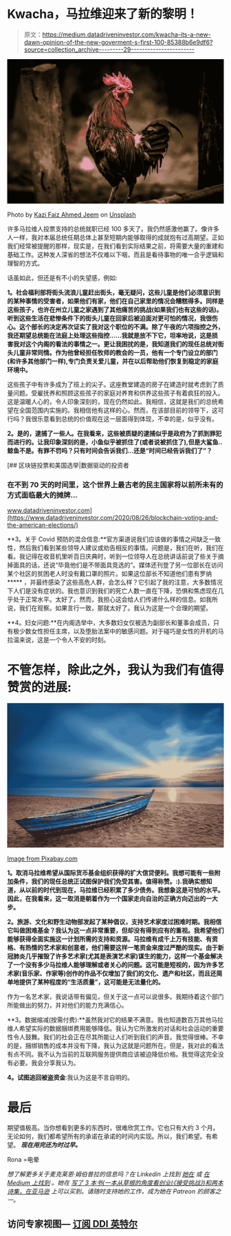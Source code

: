 # Kwacha，马拉维迎来了新的黎明！

> 原文：<https://medium.datadriveninvestor.com/kwacha-its-a-new-dawn-opinion-of-the-new-goverment-s-first-100-85388b6e9df6?source=collection_archive---------29----------------------->

![](img/3318475c07662fdddc9d7db2ac64491f.png)

Photo by [Kazi Faiz Ahmed Jeem](https://unsplash.com/@djkazi8?utm_source=unsplash&utm_medium=referral&utm_content=creditCopyText) on [Unsplash](https://unsplash.com/s/photos/cockerel?utm_source=unsplash&utm_medium=referral&utm_content=creditCopyText)

许多马拉维人投票支持的总统就职已经 100 多天了。我仍然感激他赢了。像许多人一样，我对本届总统任期总体上甚至短期内能够取得的成就抱有过高期望。正如我们经常被提醒的那样，现实是，在我们看到实际结果之前，将需要大量的重建和基础工作。这种发人深省的想法不仅难以下咽，而且是看待事物的唯一合乎逻辑和理智的方式。

话虽如此，但还是有不小的失望感，例如:

**1。社会福利部将街头流浪儿童赶出街头，毫无疑问，这些儿童是他们必须意识到的某种事情的受害者，如果他们有家，他们在自己家里的情况会糟糕得多。同样是这些孩子，也许在州立儿童之家遇到了其他痛苦的挑战(如果我们也有这些的话)。听到这些生活在悲惨条件下的街头儿童在回家后被迫面对更可怕的情况，我很伤心。这个部长的决定再次证实了我对这个职位的不满。除了午夜的六项指控之外，我还期望总统能在法庭上处理这些指控……我就是放不下它，坦率地说，这是损害我对这个内阁的看法的事情之一。更让我困扰的是，我知道我们的现任总统对街头儿童非常同情。作为他曾经担任牧师的教会的一员，他有一个专门设立的部门(和许多其他部门一样),专门负责关爱儿童，并在以后帮助他们恢复到稳定的家庭环境中。**

这些孩子中有许多成为了班上的尖子。这座教堂建造的房子在建造时就考虑到了质量问题。受雇抚养和照顾这些孩子的家庭对养育和供养这些孩子有着疯狂的投入。这是温暖人心的，令人印象深刻的，现在仍然如此。我相信，这就是我们的总统希望在全国范围内实施的。我相信他有这样的心。然而，在该部目前的领导下，这可行吗？我很乐意看到总统的价值观在这一层面得到体现，不幸的是，似乎没有。

**2。是的，逮捕了一些人。在我看来，这些被质疑的逮捕似乎是政府为了抓到罪犯而进行的。让我印象深刻的是，小鱼似乎被抓住了(或者说被抓住了),但是大鲨鱼..鲸鱼不是。有罪不罚吗？只有时间会告诉我们…还是“时间已经告诉我们了”？**

[](https://www.datadriveninvestor.com/2020/08/26/blockchain-voting-and-the-american-elections/) [## 区块链投票和美国选举|数据驱动的投资者

### 在不到 70 天的时间里，这个世界上最古老的民主国家将以前所未有的方式面临最大的摊牌…

www.datadriveninvestor.com](https://www.datadriveninvestor.com/2020/08/26/blockchain-voting-and-the-american-elections/) 

**3。关于 Covid 预防的混合信息:**官方渠道说我们应该做的事情之间缺乏一致性，然后我们看到某些领导人建议或劝告相反的事情。问题是，我们在听，我们在看。我记得在收音机里听百日庆典时，听到一位领导人在总统讲话前说了些关于摘掉面具的话，还说“毕竟他们是不带面具竞选的”。媒体还刊登了另一位部长在访问某个社区的贫困老人时没有戴口罩的照片。如果这位部长不知道他们患有罗纳 ***** ，并最终感染了这些高危人群，会怎么样？它引起了我的注意，大多数情况下人们是没有症状的。我也意识到我们的死亡人数一直在下降，恐惧和焦虑现在几乎处于正常水平。太好了。然而，我担心这会给人们传递什么样的信息。如我所说，我们在观察。如果言行一致，那就太好了。我认为这是一个合理的期望。

**4。妇女问题:**在内阁选举中，大多数妇女仅被选为副部长和董事会成员，只有极少数女性担任主席，以及堕胎法案中的敏感问题。对于碰巧是女性的开机的马拉温来说，这是一个令人不安的时刻。

# 不管怎样，除此之外，我认为我们有值得赞赏的进展:

![](img/fef279b925ecf4884702c1c3d3f7a976.png)

[Image from Pixabay.com](https://pixabay.com/photos/sunrise-more-the-republic-of-malawi-5183022/)

**1。取消马拉维希望从国际货币基金组织获得的扩大信贷便利。我想可能有一些附加条件，我们的现任总统正试图保护我们免受其害。值得称赞。:).我确实想知道，从以前的时代到现在，马拉维已经积累了多少债务。我想象这是可怕的水平。因此，在我看来，这一取消是朝着作为一个国家走向自治的正确方向迈出的一大步。**

**2。旅游、文化和野生动物部发起了某种倡议，支持艺术家度过困难时期。我相信它叫做困难基金？我认为这一点非常重要，但却没有得到应有的重视。我希望他们能够获得全面实施这一计划所需的支持和资源。马拉维有成千上万有技能、有资格、有热情的艺术家和创意者，他们需要这样一笔资金来度过严酷的现实。由于新冠肺炎几乎摧毁了许多艺术家(尤其是表演艺术家)谋生的能力，这样一个基金解决了一个没有多少马拉维人能够理解或者关心的问题。这可能是短视的，因为许多艺术家(音乐家、作家等)创作的作品不仅增加了我们的文化、遗产和社区，而且还简单地提供了某种程度的“生活质量”，这可能是无法量化的。**

作为一名艺术家，我说话带有偏见，但关于这一点可以说很多。我期待着这个部门所能做出的努力，并对他们的能力充满信心。

**3。数据缩减(按需付费):**虽然我对它的结果不满意。我也知道数百万其他马拉维人希望实际的数据捆绑费用能够降低。我认为它所激发的对话和社会运动的重要性令人鼓舞。我们的社会正在尽其所能让人们听到我们的声音。我觉得很棒。不幸的是，捆绑销售的成本并没有下降，我认为这就是问题所在。但是，我对此的看法有点不同。我不认为当前的互联网服务提供商应该被迫降低价格。我觉得这完全没有必要。我会分享我认为。

**4。试图追回被盗资金**:我认为这是不言自明的。

# 最后

期望值极高。当你想看到更多的东西时，很难欣赏工作。它也只有大约 3 个月。无论如何，我们都希望所有的承诺在承诺的时间内实现。所以，我们希望。有希望。 ***现在用完还为时过早。***

Rona =电晕

*想了解更多关于麦克莱恩·姆伯普拉的信息吗？在 Linkedin 上找到* [*她在*](https://mw.linkedin.com/in/macleanmbepula) *或* [*在 Medium 上找到*](https://medium.com/@macleanmbepula) *。她在* [*写了 3 本书(一本从草根的角度看创业(《接受挑战》)和两本诗集，在亚马逊*](https://www.amazon.com/author/macleanmbepula) *上可以买到。请随时支持她的工作，成为她在 Patreon* *的顾客之一。*

## 访问专家视图— [订阅 DDI 英特尔](https://datadriveninvestor.com/ddi-intel)